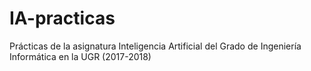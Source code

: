 # IA-practicas
Prácticas de la asignatura Inteligencia Artificial del Grado de Ingeniería Informática en la UGR (2017-2018)
